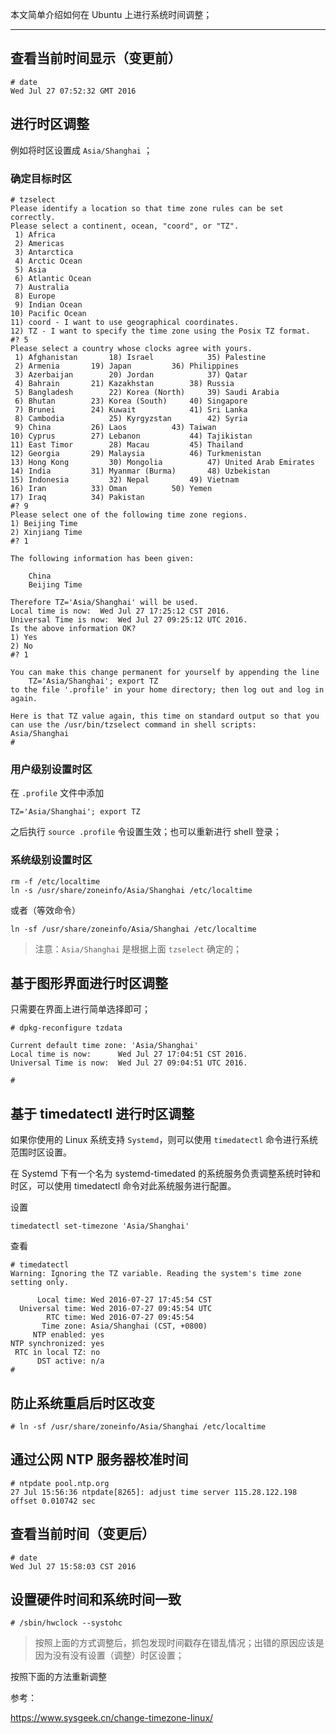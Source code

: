 

本文简单介绍如何在 Ubuntu 上进行系统时间调整；

----------


## 查看当前时间显示（变更前）
```shell
# date
Wed Jul 27 07:52:32 GMT 2016
```

## 进行时区调整

例如将时区设置成 `Asia/Shanghai` ；

### 确定目标时区

```shell
# tzselect
Please identify a location so that time zone rules can be set correctly.
Please select a continent, ocean, "coord", or "TZ".
 1) Africa
 2) Americas
 3) Antarctica
 4) Arctic Ocean
 5) Asia
 6) Atlantic Ocean
 7) Australia
 8) Europe
 9) Indian Ocean
10) Pacific Ocean
11) coord - I want to use geographical coordinates.
12) TZ - I want to specify the time zone using the Posix TZ format.
#? 5
Please select a country whose clocks agree with yours.
 1) Afghanistan		  18) Israel		    35) Palestine
 2) Armenia		  19) Japan		    36) Philippines
 3) Azerbaijan		  20) Jordan		    37) Qatar
 4) Bahrain		  21) Kazakhstan	    38) Russia
 5) Bangladesh		  22) Korea (North)	    39) Saudi Arabia
 6) Bhutan		  23) Korea (South)	    40) Singapore
 7) Brunei		  24) Kuwait		    41) Sri Lanka
 8) Cambodia		  25) Kyrgyzstan	    42) Syria
 9) China		  26) Laos		    43) Taiwan
10) Cyprus		  27) Lebanon		    44) Tajikistan
11) East Timor		  28) Macau		    45) Thailand
12) Georgia		  29) Malaysia		    46) Turkmenistan
13) Hong Kong		  30) Mongolia		    47) United Arab Emirates
14) India		  31) Myanmar (Burma)	    48) Uzbekistan
15) Indonesia		  32) Nepal		    49) Vietnam
16) Iran		  33) Oman		    50) Yemen
17) Iraq		  34) Pakistan
#? 9
Please select one of the following time zone regions.
1) Beijing Time
2) Xinjiang Time
#? 1

The following information has been given:

	China
	Beijing Time

Therefore TZ='Asia/Shanghai' will be used.
Local time is now:	Wed Jul 27 17:25:12 CST 2016.
Universal Time is now:	Wed Jul 27 09:25:12 UTC 2016.
Is the above information OK?
1) Yes
2) No
#? 1

You can make this change permanent for yourself by appending the line
	TZ='Asia/Shanghai'; export TZ
to the file '.profile' in your home directory; then log out and log in again.

Here is that TZ value again, this time on standard output so that you
can use the /usr/bin/tzselect command in shell scripts:
Asia/Shanghai
#
```

### 用户级别设置时区

在 `.profile` 文件中添加
```shell
TZ='Asia/Shanghai'; export TZ
```
之后执行 `source .profile` 令设置生效；也可以重新进行 shell 登录；


### 系统级别设置时区

```shell
rm -f /etc/localtime
ln -s /usr/share/zoneinfo/Asia/Shanghai /etc/localtime
```
或者（等效命令）
```shell
ln -sf /usr/share/zoneinfo/Asia/Shanghai /etc/localtime
```
> 注意：`Asia/Shanghai` 是根据上面 `tzselect` 确定的；


## 基于图形界面进行时区调整

只需要在界面上进行简单选择即可；

```shell
# dpkg-reconfigure tzdata

Current default time zone: 'Asia/Shanghai'
Local time is now:      Wed Jul 27 17:04:51 CST 2016.
Universal Time is now:  Wed Jul 27 09:04:51 UTC 2016.

#
```

## 基于 timedatectl 进行时区调整

如果你使用的 Linux 系统支持 `Systemd`，则可以使用 `timedatectl` 命令进行系统范围时区设置。

在 Systemd 下有一个名为 systemd-timedated 的系统服务负责调整系统时钟和时区，可以使用 timedatectl 命令对此系统服务进行配置。

设置
```shell
timedatectl set-timezone 'Asia/Shanghai'
```

查看
```shell
# timedatectl
Warning: Ignoring the TZ variable. Reading the system's time zone setting only.

      Local time: Wed 2016-07-27 17:45:54 CST
  Universal time: Wed 2016-07-27 09:45:54 UTC
        RTC time: Wed 2016-07-27 09:45:54
       Time zone: Asia/Shanghai (CST, +0800)
     NTP enabled: yes
NTP synchronized: yes
 RTC in local TZ: no
      DST active: n/a
#
```

## 防止系统重启后时区改变
```shell
# ln -sf /usr/share/zoneinfo/Asia/Shanghai /etc/localtime
```

## 通过公网 NTP 服务器校准时间
```shell
# ntpdate pool.ntp.org
27 Jul 15:56:36 ntpdate[8265]: adjust time server 115.28.122.198 offset 0.010742 sec
```

## 查看当前时间（变更后）
```shell
# date
Wed Jul 27 15:58:03 CST 2016
```

## 设置硬件时间和系统时间一致
```shell
# /sbin/hwclock --systohc
```

> 按照上面的方式调整后，抓包发现时间戳存在错乱情况；出错的原因应该是因为没有没有设置（调整）时区设置；


按照下面的方法重新调整






参考：

https://www.sysgeek.cn/change-timezone-linux/